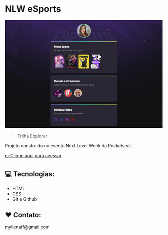 # NLW eSports

![preview](./.github/preview.png)

> Trilha Explorer

Projeto construido no evento Next Level Week da Rocketseat.

[👉Clique aqui para acessar](https://myllenaff.github.io/nlw.esports.explorer/)

## 💻 Tecnologias:

- HTML
- CSS
- Git e Github

## ❤ Contato:

myllenaff@gmail.com
